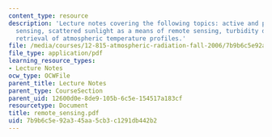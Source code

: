 ```yaml
---
content_type: resource
description: 'Lecture notes covering the following topics: active and passive remote
  sensing, scattered sunlight as a means of remote sensing, turbidity detection and
  retrieval of atmospheric temperature profiles.'
file: /media/courses/12-815-atmospheric-radiation-fall-2006/7b9b6c5e92a345aa5cb3c1291db442b2_remote_sensing.pdf
file_type: application/pdf
learning_resource_types:
- Lecture Notes
ocw_type: OCWFile
parent_title: Lecture Notes
parent_type: CourseSection
parent_uid: 12600d0e-8de9-105b-6c5e-154517a183cf
resourcetype: Document
title: remote_sensing.pdf
uid: 7b9b6c5e-92a3-45aa-5cb3-c1291db442b2
---
```

